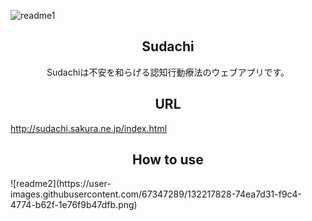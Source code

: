 ![readme1](https://user-images.githubusercontent.com/67347289/132217801-c3fe2330-e604-4898-bd89-b2d6edad9dac.png)
<h2 align="center"> Sudachi</h2>
<p align="center">Sudachiは不安を和らげる認知行動療法のウェブアプリです。</p>

<h2 align="center">URL</h2>
<a align="center" href="http://sudachi.sakura.ne.jp/index.html">http://sudachi.sakura.ne.jp/index.html</a>

<h2 align="center">How to use</h2>
![readme2](https://user-images.githubusercontent.com/67347289/132217828-74ea7d31-f9c4-4774-b62f-1e76f9b47dfb.png)
<p></p>
